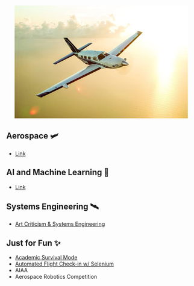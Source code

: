 
<p align="center">
  <img width="460" height="300" src="usa-usa-piper-piper-piper-aircraft-hd-wallpaper-preview.jpg">
</p>

## Aerospace 🛩️
- [Link](url)

## AI and Machine Learning 🤖
- [Link](url)

## Systems Engineering 🛰️
- [Art Criticism & Systems Engineering](https://allthingsaerospace.medium.com/what-do-art-criticism-and-systems-engineering-have-in-common-a-lot-more-than-youd-think-ed6d3dc22f37)

## Just for Fun ✨
- [Academic Survival Mode](https://allthingsaerospace.medium.com/on-academic-survival-mode-and-post-bac-pursuits-45e2576ed448)
- [Automated Flight Check-in w/ Selenium](https://github.com/atsay988/AutomaticCheckIn) 
- AIAA
- Aerospace Robotics Competition


